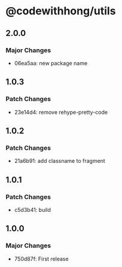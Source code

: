 # @codewithhong/utils

## 2.0.0

### Major Changes

- 06ea5aa: new package name

## 1.0.3

### Patch Changes

- 23e14d4: remove rehype-pretty-code

## 1.0.2

### Patch Changes

- 21a6b91: add classname to fragment

## 1.0.1

### Patch Changes

- c5d3b41: build

## 1.0.0

### Major Changes

- 750d87f: First release
